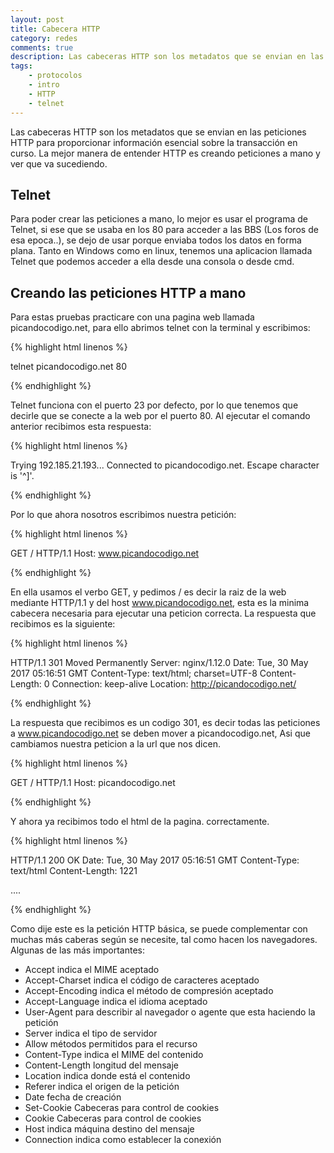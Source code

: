 ```yaml
---
layout: post
title: Cabecera HTTP
category: redes
comments: true
description: Las cabeceras HTTP son los metadatos que se envian en las peticiones HTTP para proporcionar información esencial sobre la transacción en curso. La mejor manera de entender HTTP es creando peticiones a mano y ver que va sucediendo.
tags:
    - protocolos
    - intro
    - HTTP
    - telnet
---
```


Las cabeceras HTTP son los metadatos que se envian en las peticiones HTTP para proporcionar información esencial sobre la transacción en curso. La mejor manera de entender HTTP es creando peticiones a mano y ver que va sucediendo.

## Telnet

Para poder crear las peticiones a mano, lo mejor es usar el programa de Telnet, si ese que se usaba en los 80 para acceder a las BBS (Los foros de esa epoca..), se dejo de usar porque enviaba todos los datos en forma plana. Tanto en Windows como en linux, tenemos una aplicacion llamada Telnet que podemos acceder a ella desde una consola o desde cmd.

## Creando las peticiones HTTP a mano

Para estas pruebas practicare con una pagina web llamada picandocodigo.net, para ello abrimos telnet con la terminal y escribimos:

{% highlight html linenos %}

telnet picandocodigo.net 80

{% endhighlight %}

Telnet funciona con el puerto 23 por defecto, por lo que tenemos que decirle que se conecte a la web por el puerto 80. Al ejecutar el comando anterior recibimos esta respuesta:

{% highlight html linenos %}

Trying 192.185.21.193...
Connected to picandocodigo.net.
Escape character is '^]'.


{% endhighlight %}

Por lo que ahora nosotros escribimos nuestra petición:


{% highlight html linenos %}

GET / HTTP/1.1
Host: www.picandocodigo.net

{% endhighlight %}

En ella usamos el verbo GET, y pedimos / es decir la raiz de la web mediante HTTP/1.1 y del host www.picandocodigo.net, esta es la minima cabecera necesaria para ejecutar una peticion correcta.
La respuesta que recibimos es la siguiente:

{% highlight html linenos %}

HTTP/1.1 301 Moved Permanently
Server: nginx/1.12.0
Date: Tue, 30 May 2017 05:16:51 GMT
Content-Type: text/html; charset=UTF-8
Content-Length: 0
Connection: keep-alive
Location: http://picandocodigo.net/

{% endhighlight %}

La respuesta que recibimos es un codigo 301, es decir todas las peticiones a www.picandocodigo.net se deben mover a picandocodigo.net, Asi que cambiamos nuestra peticion a la url que nos dicen.

{% highlight html linenos %}

GET / HTTP/1.1
Host: picandocodigo.net

{% endhighlight %}

Y ahora ya recibimos todo el html de la pagina. correctamente.

{% highlight html linenos %}

HTTP/1.1 200 OK
Date: Tue, 30 May 2017 05:16:51 GMT
Content-Type: text/html
Content-Length: 1221

<html>
....
</html>

{% endhighlight %}

Como dije este es la petición HTTP básica, se puede complementar con muchas más caberas según se necesite, tal como hacen los navegadores. Algunas de las más importantes:

* Accept indica el MIME aceptado
* Accept-Charset indica el código de caracteres aceptado
* Accept-Encoding indica el método de compresión aceptado
* Accept-Language indica el idioma aceptado
* User-Agent para describir al navegador o agente que esta haciendo la petición
* Server indica el tipo de servidor
* Allow métodos permitidos para el recurso
* Content-Type indica el MIME del contenido
* Content-Length longitud del mensaje
* Location indica donde está el contenido
* Referer indica el origen de la petición
* Date fecha de creación
* Set-Cookie Cabeceras para control de cookies
* Cookie Cabeceras para control de cookies
* Host indica máquina destino del mensaje
* Connection indica como establecer la conexión

